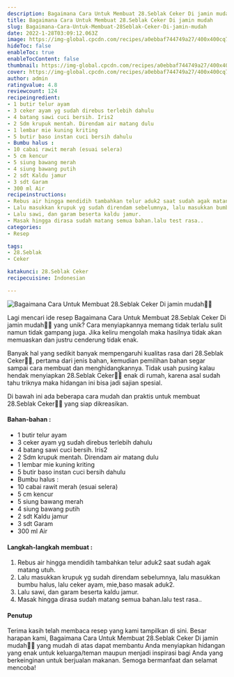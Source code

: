 ```yaml
---
description: Bagaimana Cara Untuk Membuat 28.Seblak Ceker Di jamin mudah"
title: Bagaimana Cara Untuk Membuat 28.Seblak Ceker Di jamin mudah
slug: Bagaimana-Cara-Untuk-Membuat-28Seblak-Ceker-Di-jamin-mudah
date: 2022-1-28T03:09:12.063Z
image: https://img-global.cpcdn.com/recipes/a0ebbaf744749a27/400x400cq70/photo.jpg
hideToc: false
enableToc: true
enableTocContent: false
thumbnail: https://img-global.cpcdn.com/recipes/a0ebbaf744749a27/400x400cq70/photo.jpg
cover: https://img-global.cpcdn.com/recipes/a0ebbaf744749a27/400x400cq70/photo.jpg
author: admin
ratingvalue: 4.8
reviewcount: 124
recipeingredient:
- 1 butir telur ayam
- 3 ceker ayam yg sudah direbus terlebih dahulu
- 4 batang sawi cuci bersih. Iris2
- 2 Sdm krupuk mentah. Direndam air matang dulu
- 1 lembar mie kuning kriting
- 5 butir baso instan cuci bersih dahulu
- Bumbu halus :
- 10 cabai rawit merah (esuai selera)
- 5 cm kencur
- 5 siung bawang merah
- 4 siung bawang putih
- 2 sdt Kaldu jamur
- 3 sdt Garam
- 300 ml Air
recipeinstructions:
- Rebus air hingga mendidih tambahkan telur aduk2 saat sudah agak matang utuh.
- Lalu masukkan krupuk yg sudah direndam sebelumnya, lalu masukkan bumbu halus, lalu ceker ayam, mie,baso masak aduk2.
- Lalu sawi, dan garam beserta kaldu jamur.
- Masak hingga dirasa sudah matang semua bahan.lalu test rasa..
categories:
- Resep

tags:
- 28.Seblak
- Ceker

katakunci: 28.Seblak Ceker
recipecuisine: Indonesian

---
```


![Bagaimana Cara Untuk Membuat 28.Seblak Ceker Di jamin mudah👩‍🍳](https://img-global.cpcdn.com/recipes/a0ebbaf744749a27/400x400cq70/photo.jpg)

Lagi mencari ide resep Bagaimana Cara Untuk Membuat 28.Seblak Ceker Di jamin mudah👩‍🍳 yang unik? Cara menyiapkannya memang tidak terlalu sulit namun tidak gampang juga. Jika keliru mengolah maka hasilnya tidak akan memuaskan dan justru cenderung tidak enak.

Banyak hal yang sedikit banyak mempengaruhi kualitas rasa dari 28.Seblak Ceker👩‍🍳, pertama dari jenis bahan, kemudian pemilihan bahan segar sampai cara membuat dan menghidangkannya. Tidak usah pusing kalau hendak menyiapkan 28.Seblak Ceker👩‍🍳 enak di rumah, karena asal sudah tahu triknya maka hidangan ini bisa jadi sajian spesial.

Di bawah ini ada beberapa cara mudah dan praktis untuk membuat 28.Seblak Ceker👩‍🍳 yang siap dikreasikan.

<!--inarticleads1-->

#### Bahan-bahan :

- 1 butir telur ayam
- 3 ceker ayam yg sudah direbus terlebih dahulu
- 4 batang sawi cuci bersih. Iris2
- 2 Sdm krupuk mentah. Direndam air matang dulu
- 1 lembar mie kuning kriting
- 5 butir baso instan cuci bersih dahulu
- Bumbu halus :
- 10 cabai rawit merah (esuai selera)
- 5 cm kencur
- 5 siung bawang merah
- 4 siung bawang putih
- 2 sdt Kaldu jamur
- 3 sdt Garam
- 300 ml Air

<!--inarticleads2-->

#### Langkah-langkah membuat :

1. Rebus air hingga mendidih tambahkan telur aduk2 saat sudah agak matang utuh.
1. Lalu masukkan krupuk yg sudah direndam sebelumnya, lalu masukkan bumbu halus, lalu ceker ayam, mie,baso masak aduk2.
1. Lalu sawi, dan garam beserta kaldu jamur.
1. Masak hingga dirasa sudah matang semua bahan.lalu test rasa..

#### Penutup

Terima kasih telah membaca resep yang kami tampilkan di sini. Besar harapan kami, Bagaimana Cara Untuk Membuat 28.Seblak Ceker Di jamin mudah👩‍🍳 yang mudah di atas dapat membantu Anda menyiapkan hidangan yang enak untuk keluarga/teman maupun menjadi inspirasi bagi Anda yang berkeinginan untuk berjualan makanan. Semoga bermanfaat dan selamat mencoba!